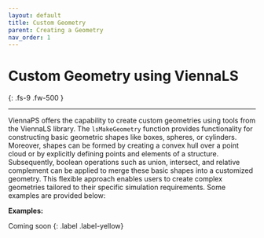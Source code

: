```yaml
---
layout: default
title: Custom Geometry
parent: Creating a Geometry
nav_order: 1
---
```


# Custom Geometry using ViennaLS
{: .fs-9 .fw-500 }

---

ViennaPS offers the capability to create custom geometries using tools from the ViennaLS library. The `lsMakeGeometry` function provides functionality for constructing basic geometric shapes like boxes, spheres, or cylinders. Moreover, shapes can be formed by creating a convex hull over a point cloud or by explicitly defining points and elements of a structure.
Subsequently, boolean operations such as union, intersect, and relative complement can be applied to merge these basic shapes into a customized geometry. This flexible approach enables users to create complex geometries tailored to their specific simulation requirements.
Some examples are provided below:

__Examples:__

Coming soon
{: .label .label-yellow}